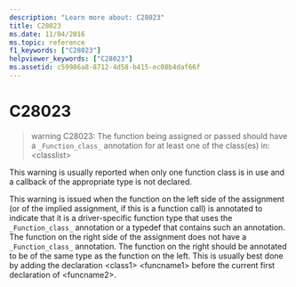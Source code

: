 ```yaml
---
description: "Learn more about: C28023"
title: C28023
ms.date: 11/04/2016
ms.topic: reference
f1_keywords: ["C28023"]
helpviewer_keywords: ["C28023"]
ms.assetid: c59986a8-8712-4d58-b415-ec08b4daf66f
---
```

# C28023

> warning C28023: The function being assigned or passed should have a `_Function_class_` annotation for at least one of the class(es) in: \<classlist>

This warning is usually reported when only one function class is in use and a callback of the appropriate type is not declared.

This warning is issued when the function on the left side of the assignment (or of the implied assignment, if this is a function call) is annotated to indicate that it is a driver-specific function type that uses the `_Function_class_` annotation or a typedef that contains such an annotation. The function on the right side of the assignment does not have a `_Function_class_` annotation. The function on the right should be annotated to be of the same type as the function on the left. This is usually best done by adding the declaration \<class1> \<funcname1> before the current first declaration of \<funcname2>.
